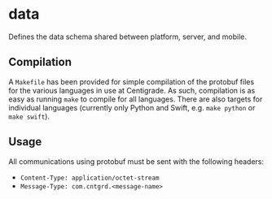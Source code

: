 # data

Defines the data schema shared between platform, server, and mobile.

## Compilation

A `Makefile` has been provided for simple compilation of the protobuf files for the various languages in use at Centigrade. As such, compilation is as easy as running `make` to compile for all languages. There are also targets for individual languages (currently only Python and Swift, e.g. `make python` or `make swift`).

## Usage

All communications using protobuf must be sent with the following headers:

* `Content-Type: application/octet-stream`
* `Message-Type: com.cntgrd.<message-name>`

